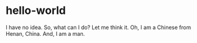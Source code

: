 # hello-world
I have no idea.
So, what can I do?
Let me think it.
Oh, I am a Chinese from Henan, China.
And, I am a man.
